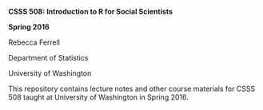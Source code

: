 **CSSS 508: Introduction to R for Social Scientists**

**Spring 2016**

Rebecca Ferrell

Department of Statistics

University of Washington

This repository contains lecture notes and other course materials for CSSS 508 taught at University of Washington in Spring 2016.